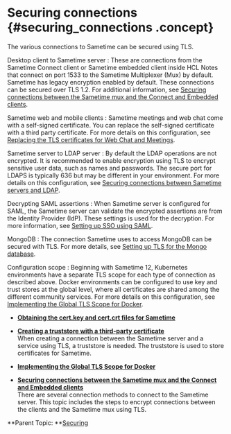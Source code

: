 # Securing connections {#securing_connections .concept}

The various connections to Sametime can be secured using TLS.

Desktop client to Sametime server
:   These are connections from the Sametime Connect client or Sametime embedded client inside HCL Notes that connect on port 1533 to the Sametime Multiplexer \(Mux\) by default. Sametime has legacy encryption enabled by default. These connections can be secured over TLS 1.2. For additional information, see [Securing connections between the Sametime mux and the Connect and Embedded clients](securing_connections_between_community_clients.md).

Sametime web and mobile clients
:   Sametime meetings and web chat come with a self-signed certificate. You can replace the self-signed certificate with a third party certificate. For more details on this configuration, see [Replacing the TLS certificates for Web Chat and Meetings](tls_change_certificate.md).

Sametime server to LDAP server
:   By default the LDAP operations are not encrypted. It is recommended to enable encryption using TLS to encrypt sensitive user data, such as names and passwords. The secure port for LDAPS is typically 636 but may be different in your environment. For more details on this configuration, see [Securing connections between Sametime servers and LDAP](securing_connections_sametime_community_and_ldap.md).

Decrypting SAML assertions
:   When Sametime server is configured for SAML, the Sametime server can validate the encrypted assertions are from the Identity Provider \(IdP\). These settings is used for the decryption. For more information, see [Setting up SSO using SAML](enabling_sso_saml.md).

MongoDB
:   The connection Sametime uses to access MongoDB can be secured with TLS. For more details, see [Setting up TLS for the Mongo database](security_mongodb_tls.md).

Configuration scope
:   Beginning with Sametime 12, Kubernetes environments have a separate TLS scope for each type of connection as described above. Docker environments can be configured to use key and trust stores at the global level, where all certificates are shared among the different community services. For more details on this configuration, see [Implementing the Global TLS Scope for Docker](implement_tls_configuration.md).

-   **[Obtaining the cert.key and cert.crt files for Sametime](t_generate_certkey.md)**  

-   **[Creating a truststore with a third-party certificate](t_create_truststore.md)**  
When creating a connection between the Sametime server and a service using TLS, a truststore is needed. The truststore is used to store certificates for Sametime.
-   **[Implementing the Global TLS Scope for Docker](implement_tls_configuration.md)**  

-   **[Securing connections between the Sametime mux and the Connect and Embedded clients](securing_connections_between_community_clients.md)**  
There are several connection methods to connect to the Sametime server. This topic includes the steps to encrypt connections between the clients and the Sametime mux using TLS.

**Parent Topic:  **[Securing](securing.md)

